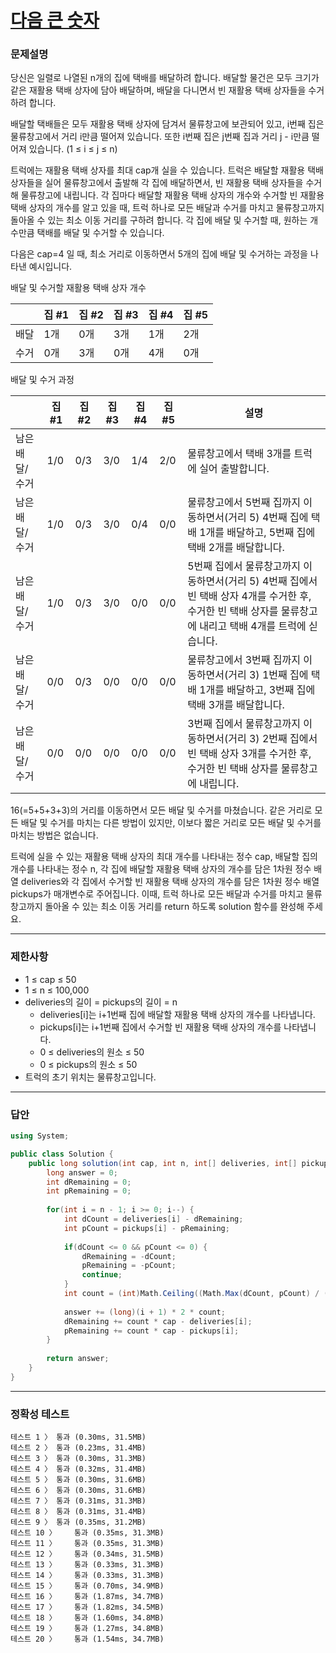 # <a href="https://school.programmers.co.kr/learn/courses/30/lessons/150369">다음 큰 숫자</a>

### 문제설명

당신은 일렬로 나열된 n개의 집에 택배를 배달하려 합니다. 배달할 물건은 모두 크기가 같은 재활용 택배 상자에 담아 배달하며, 배달을 다니면서 빈 재활용 택배 상자들을 수거하려 합니다.

배달할 택배들은 모두 재활용 택배 상자에 담겨서 물류창고에 보관되어 있고, i번째 집은 물류창고에서 거리 i만큼 떨어져 있습니다. 또한 i번째 집은 j번째 집과 거리 j - i만큼 떨어져 있습니다. (1 ≤ i ≤ j ≤ n)

트럭에는 재활용 택배 상자를 최대 cap개 실을 수 있습니다. 트럭은 배달할 재활용 택배 상자들을 실어 물류창고에서 출발해 각 집에 배달하면서, 빈 재활용 택배 상자들을 수거해 물류창고에 내립니다. 각 집마다 배달할 재활용 택배 상자의 개수와 수거할 빈 재활용 택배 상자의 개수를 알고 있을 때, 트럭 하나로 모든 배달과 수거를 마치고 물류창고까지 돌아올 수 있는 최소 이동 거리를 구하려 합니다. 각 집에 배달 및 수거할 때, 원하는 개수만큼 택배를 배달 및 수거할 수 있습니다.

다음은 cap=4 일 때, 최소 거리로 이동하면서 5개의 집에 배달 및 수거하는 과정을 나타낸 예시입니다.

배달 및 수거할 재활용 택배 상자 개수

|       | 집 #1 | 집 #2 | 집 #3 | 집 #4 | 집 #5 |
| ------- | ------- | ------- | ------- | ------- | ------- |
| 배달 | 1개 | 0개 | 3개 | 1개 | 2개 |
| 수거 | 0개 | 3개 | 0개 | 4개 | 0개 |

배달 및 수거 과정

|       | 집 #1 | 집 #2 | 집 #3 | 집 #4 | 집 #5 | 설명 |
| ------- | ------- | ------- | ------- | ------- | ------- | ------- |
| 남은 배달/수거 | 1/0 | 0/3 | 3/0 | 1/4 | 2/0 | 물류창고에서 택배 3개를 트럭에 실어 출발합니다. |
| 남은 배달/수거 | 1/0 | 0/3 | 3/0 | 0/4 | 0/0 | 물류창고에서 5번째 집까지 이동하면서(거리 5) 4번째 집에 택배 1개를 배달하고, 5번째 집에 택배 2개를 배달합니다. |
| 남은 배달/수거 | 1/0 | 0/3 | 3/0 | 0/0 | 0/0 | 5번째 집에서 물류창고까지 이동하면서(거리 5) 4번째 집에서 빈 택배 상자 4개를 수거한 후, 수거한 빈 택배 상자를 물류창고에 내리고 택배 4개를 트럭에 싣습니다. |
| 남은 배달/수거 | 0/0 | 0/3 | 0/0 | 0/0 | 0/0 | 물류창고에서 3번째 집까지 이동하면서(거리 3) 1번째 집에 택배 1개를 배달하고, 3번째 집에 택배 3개를 배달합니다. |
| 남은 배달/수거 | 0/0 | 0/0 | 0/0 | 0/0 | 0/0 | 3번째 집에서 물류창고까지 이동하면서(거리 3) 2번째 집에서 빈 택배 상자 3개를 수거한 후, 수거한 빈 택배 상자를 물류창고에 내립니다. |

16(=5+5+3+3)의 거리를 이동하면서 모든 배달 및 수거를 마쳤습니다. 같은 거리로 모든 배달 및 수거를 마치는 다른 방법이 있지만, 이보다 짧은 거리로 모든 배달 및 수거를 마치는 방법은 없습니다.

트럭에 실을 수 있는 재활용 택배 상자의 최대 개수를 나타내는 정수 cap, 배달할 집의 개수를 나타내는 정수 n, 각 집에 배달할 재활용 택배 상자의 개수를 담은 1차원 정수 배열 deliveries와 각 집에서 수거할 빈 재활용 택배 상자의 개수를 담은 1차원 정수 배열 pickups가 매개변수로 주어집니다. 이때, 트럭 하나로 모든 배달과 수거를 마치고 물류창고까지 돌아올 수 있는 최소 이동 거리를 return 하도록 solution 함수를 완성해 주세요.

***

### 제한사항

 - 1 ≤ cap ≤ 50
 - 1 ≤ n ≤ 100,000
 - deliveries의 길이 = pickups의 길이 = n
   - deliveries[i]는 i+1번째 집에 배달할 재활용 택배 상자의 개수를 나타냅니다.
   - pickups[i]는 i+1번째 집에서 수거할 빈 재활용 택배 상자의 개수를 나타냅니다.
   - 0 ≤ deliveries의 원소 ≤ 50
   - 0 ≤ pickups의 원소 ≤ 50
 - 트럭의 초기 위치는 물류창고입니다.

***

### 답안
``` csharp
using System;

public class Solution {
    public long solution(int cap, int n, int[] deliveries, int[] pickups) {
        long answer = 0;
        int dRemaining = 0;
        int pRemaining = 0;
        
        for(int i = n - 1; i >= 0; i--) {
            int dCount = deliveries[i] - dRemaining;
            int pCount = pickups[i] - pRemaining;
            
            if(dCount <= 0 && pCount <= 0) {
                dRemaining = -dCount;
                pRemaining = -pCount;
                continue;
            }
            int count = (int)Math.Ceiling((Math.Max(dCount, pCount) / (double)cap));
            
            answer += (long)(i + 1) * 2 * count;
            dRemaining += count * cap - deliveries[i];
            pRemaining += count * cap - pickups[i];
        }
        
        return answer;
    }
}
```

***

### 정확성 테스트
```
테스트 1 〉	통과 (0.30ms, 31.5MB)
테스트 2 〉	통과 (0.23ms, 31.4MB)
테스트 3 〉	통과 (0.30ms, 31.3MB)
테스트 4 〉	통과 (0.32ms, 31.4MB)
테스트 5 〉	통과 (0.30ms, 31.6MB)
테스트 6 〉	통과 (0.30ms, 31.6MB)
테스트 7 〉	통과 (0.31ms, 31.3MB)
테스트 8 〉	통과 (0.31ms, 31.4MB)
테스트 9 〉	통과 (0.35ms, 31.2MB)
테스트 10 〉	통과 (0.35ms, 31.3MB)
테스트 11 〉	통과 (0.35ms, 31.3MB)
테스트 12 〉	통과 (0.34ms, 31.5MB)
테스트 13 〉	통과 (0.33ms, 31.3MB)
테스트 14 〉	통과 (0.33ms, 31.3MB)
테스트 15 〉	통과 (0.70ms, 34.9MB)
테스트 16 〉	통과 (1.87ms, 34.7MB)
테스트 17 〉	통과 (1.82ms, 34.5MB)
테스트 18 〉	통과 (1.60ms, 34.8MB)
테스트 19 〉	통과 (1.27ms, 34.8MB)
테스트 20 〉	통과 (1.54ms, 34.7MB)
```